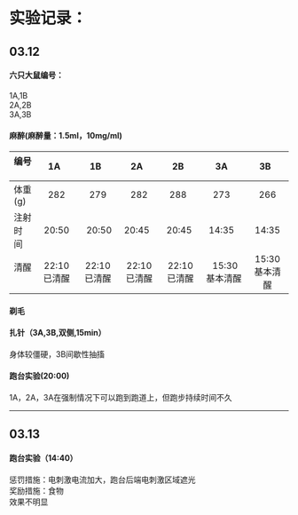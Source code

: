 
实验记录：
========

03.12
--------

#### 六只大鼠编号：
1A,1B <br>
2A,2B <br>
3A,3B <br>

#### 麻醉(麻醉量：1.5ml，10mg/ml) 
|编号    |    1A    |   1B    |   2A    |   2B    |    3A    |   3B    |
|:------|:------:|:------:|:------:|:------:|:------:|:------:|
|体重(g) |   282   |   279   |   282   |   288    |   273    |  266   |
|注射时间 |  20:50 | 20:50 | 20:45  | 20:45  | 14:35  | 14:35  |
|清醒    | 22:10已清醒 | 22:10已清醒 | 22:10已清醒 | 22:10已清醒 | 15:30基本清醒|15:30基本清醒|

#### 剃毛

#### 扎针（3A,3B,双侧,15min）
身体较僵硬，3B间歇性抽搐

#### 跑台实验(20:00)
1A，2A，3A在强制情况下可以跑到跑道上，但跑步持续时间不久

----

03.13
--------
#### 跑台实验（14:40）
惩罚措施：电刺激电流加大，跑台后端电刺激区域遮光<br>
奖励措施：食物<br>
效果不明显
